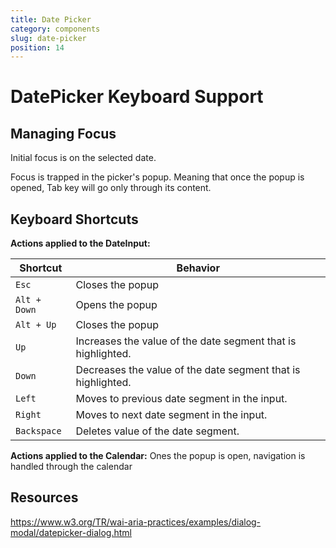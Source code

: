 ```yaml
---
title: Date Picker
category: components
slug: date-picker
position: 14
---
```

# DatePicker Keyboard Support

## Managing Focus

Initial focus is on the selected date.

Focus is trapped in the picker's popup. Meaning that once the popup is opened, Tab key will go only through its content.

## Keyboard Shortcuts

**Actions applied to the DateInput:**

| Shortcut| Behavior |
|---------------------|---------------------|
|`Esc`| Closes the popup|
|`Alt + Down`| Opens the popup|
|`Alt + Up`| Closes the popup|
| `Up` | Increases the value of the date segment that is highlighted. |
| `Down` | Decreases the value of the date segment that is highlighted. |
| `Left` | Moves to previous date segment in the input. |
| `Right` | Moves to next date segment in the input. |
| `Backspace` | Deletes value of the date segment. |

**Actions applied to the Calendar:**
Ones the popup is open, navigation is handled through the calendar

## Resources

https://www.w3.org/TR/wai-aria-practices/examples/dialog-modal/datepicker-dialog.html

